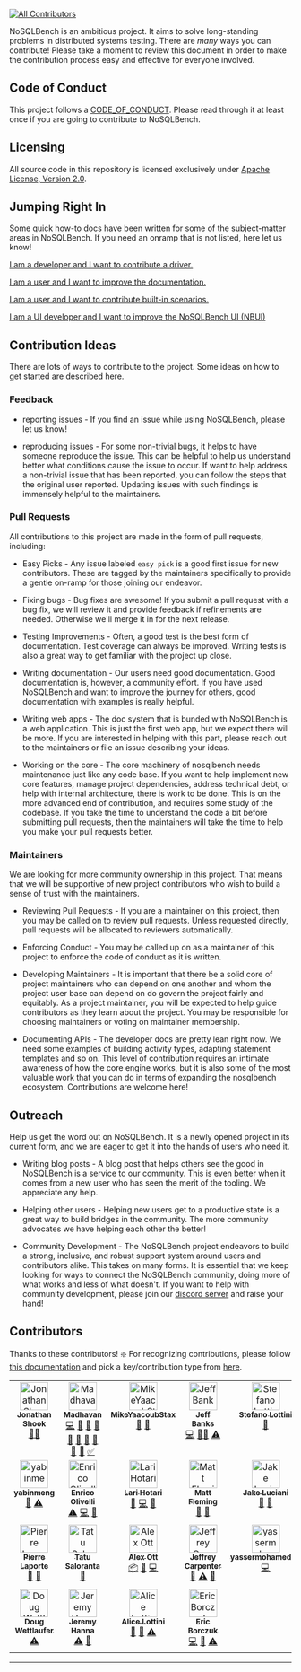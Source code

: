 [![All Contributors](https://img.shields.io/github/all-contributors/nosqlbench/nosqlbench?color=ee8449&style=flat-square)](#contributors)

NoSQLBench is an ambitious project. It aims to solve long-standing problems in distributed systems
testing. There are *many* ways you can contribute! Please take a moment to review this document
in order to make the contribution process easy and effective for everyone involved.

## Code of Conduct

This project follows a [CODE_OF_CONDUCT](CODE_OF_CONDUCT.md). Please read
through it at least once if you are going to contribute to NoSQLBench.

## Licensing

All source code in this repository is licensed exclusively under
[Apache License, Version 2.0](http://www.apache.org/licenses/LICENSE-2.0).

## Jumping Right In

Some quick how-to docs have been written for some of the subject-matter
areas in NoSQLBench. If you need an onramp that is not listed, here let us
know!

[I am a developer and I want to contribute a driver.](devdocs/devguide/drivers/README.md)

[I am a user and I want to improve the documentation.](devdocs/devguide/nb_docs.md)

[I am a user and I want to contribute built-in scenarios.](devdocs/devguide/adding_scenarios.md)

[I am a UI developer and I want to improve the NoSQLBench UI (NBUI)](devdocs/devguide/nbui/README.md)

## Contribution Ideas

There are lots of ways to contribute to the project. Some ideas on how to
get started are described here.

### Feedback

- reporting issues - If you find an issue while using NoSQLBench, please let us know!

- reproducing issues - For some non-trivial bugs, it helps to have someone reproduce the issue.
  This can be helpful to help us understand better what conditions cause the issue to occur. If want to help
  address a non-trivial issue that has been reported, you can follow the steps that the original user
  reported. Updating issues with such findings is immensely helpful to the maintainers.

### Pull Requests

All contributions to this project are made in the form of pull requests, including:

- Easy Picks - Any issue labeled `easy pick` is a good first issue for new contributors. These are tagged
  by the maintainers specifically to provide a gentle on-ramp for those joining our endeavor.

- Fixing bugs - Bug fixes are awesome! If you submit a pull request with a bug fix, we will review it
  and provide feedback if refinements are needed. Otherwise we'll merge it in for the next release.

- Testing Improvements - Often, a good test is the best form of documentation. Test coverage can always
  be improved. Writing tests is also a great way to get familiar with the project up close.

- Writing documentation - Our users need good documentation. Good documentation is, however, a community
  effort. If you have used NoSQLBench and want to improve the journey for others, good documentation
  with examples is really helpful.

- Writing web apps - The doc system that is bunded with NoSQLBench is a web application. This is just
  the first web app, but we expect there will be more. If you are interested in helping with this part,
  please reach out to the maintainers or file an issue describing your ideas.

- Working on the core - The core machinery of nosqlbench needs maintenance just like any code base. If you
  want to help implement new core features, manage project dependencies, address technical debt, or help
  with internal architecture, there is work to be done. This is on the more advanced end of contribution,
  and requires some study of the codebase. If you take the time to understand the code a bit before submitting
  pull requests, then the maintainers will take the time to help you make your pull requests better.

### Maintainers

We are looking for more community ownership in this project. That means that we will be supportive of
new project contributors who wish to build a sense of trust with the maintainers.

- Reviewing Pull Requests - If you are a maintainer on this project, then
  you may be called on to review pull requests. Unless requested directly,
  pull requests will be allocated to reviewers automatically.

- Enforcing Conduct - You may be called up on as a maintainer of this
  project to enforce the code of conduct as it is written.

- Developing Maintainers - It is important that there be a solid core of
  project maintainers who can depend on one another and whom the project
  user base can depend on do govern the project fairly and equitably. As a
  project maintainer, you will be expected to help guide contributors as
  they learn about the project. You may be responsible for choosing
  maintainers or voting on maintainer membership.

- Documenting APIs - The developer docs are pretty lean right now. We need
  some examples of building activity types, adapting statement templates
  and so on. This level of contribution requires an intimate awareness of
  how the core engine works, but it is also some of the most valuable work
  that you can do in terms of expanding the nosqlbench ecosystem.
  Contributions are welcome here!


## Outreach

Help us get the word out on NoSQLBench. It is a newly opened project in its current form, and we
are eager to get it into the hands of users who need it.

- Writing blog posts - A blog post that helps others see the good in
  NoSQLBench is a service to our community. This is even better when it
  comes from a new user who has seen the merit of the tooling. We
  appreciate any help.

- Helping other users - Helping new users get to a productive state is a
  great way to build bridges in the community. The more community
  advocates we have helping each other the better!

- Community Development - The NoSQLBench project endeavors to build a
  strong, inclusive, and robust support system around users and
  contributors alike. This takes on many forms. It is essential that we
  keep looking for ways to connect the NoSQLBench community, doing more of
  what works and less of what doesn't. If you want to help with community
  development, please join our
  [discord server](https://discord.gg/dBHRakusMN) and raise your hand!


## Contributors
Thanks to these contributors! :sparkle:
For recognizing contributions, please follow [this documentation](https://allcontributors.org/docs/en/bot/usage) and pick a key/contribution type from [here](https://allcontributors.org/docs/en/emoji-key).

<!-- ALL-CONTRIBUTORS-LIST:START - Do not remove or modify this section -->
<!-- prettier-ignore-start -->
<!-- markdownlint-disable -->
<table>
  <tbody>
    <tr>
      <td align="center" valign="top" width="16.66%"><a href="https://github.com/jshook"><img src="https://avatars.githubusercontent.com/u/2148847?v=4?s=50" width="50px;" alt="Jonathan Shook"/><br /><sub><b>Jonathan Shook</b></sub></a><br /><a href="#mentoring-jshook" title="Mentoring">🧑‍🏫</a></td>
      <td align="center" valign="top" width="16.66%"><a href="https://github.com/msmygit"><img src="https://avatars.githubusercontent.com/u/19366623?v=4?s=50" width="50px;" alt="Madhavan"/><br /><sub><b>Madhavan</b></sub></a><br /><a href="https://github.com/nosqlbench/nosqlbench/commits?author=msmygit" title="Code">💻</a> <a href="https://github.com/nosqlbench/nosqlbench/issues?q=author%3Amsmygit" title="Bug reports">🐛</a> <a href="https://github.com/nosqlbench/nosqlbench/commits?author=msmygit" title="Documentation">📖</a> <a href="#ideas-msmygit" title="Ideas, Planning, & Feedback">🤔</a> <a href="#question-msmygit" title="Answering Questions">💬</a> <a href="#research-msmygit" title="Research">🔬</a> <a href="https://github.com/nosqlbench/nosqlbench/pulls?q=is%3Apr+reviewed-by%3Amsmygit" title="Reviewed Pull Requests">👀</a> <a href="#tool-msmygit" title="Tools">🔧</a> <a href="#userTesting-msmygit" title="User Testing">📓</a> <a href="#talk-msmygit" title="Talks">📢</a> <a href="#tutorial-msmygit" title="Tutorials">✅</a></td>
      <td align="center" valign="top" width="16.66%"><a href="https://github.com/MikeYaacoubStax"><img src="https://avatars.githubusercontent.com/u/117678633?v=4?s=50" width="50px;" alt="MikeYaacoubStax"/><br /><sub><b>MikeYaacoubStax</b></sub></a><br /><a href="https://github.com/nosqlbench/nosqlbench/pulls?q=is%3Apr+reviewed-by%3AMikeYaacoubStax" title="Reviewed Pull Requests">👀</a> <a href="#tool-MikeYaacoubStax" title="Tools">🔧</a></td>
      <td align="center" valign="top" width="16.66%"><a href="http://jjbanks.com"><img src="https://avatars.githubusercontent.com/u/4078933?v=4?s=50" width="50px;" alt="Jeff Banks"/><br /><sub><b>Jeff Banks</b></sub></a><br /><a href="https://github.com/nosqlbench/nosqlbench/commits?author=jeffbanks" title="Code">💻</a> <a href="#mentoring-jeffbanks" title="Mentoring">🧑‍🏫</a> <a href="https://github.com/nosqlbench/nosqlbench/commits?author=jeffbanks" title="Tests">⚠️</a></td>
      <td align="center" valign="top" width="16.66%"><a href="https://github.com/hemidactylus"><img src="https://avatars.githubusercontent.com/u/14221764?v=4?s=50" width="50px;" alt="Stefano Lottini"/><br /><sub><b>Stefano Lottini</b></sub></a><br /><a href="https://github.com/nosqlbench/nosqlbench/issues?q=author%3Ahemidactylus" title="Bug reports">🐛</a></td>
      <td align="center" valign="top" width="16.66%"><a href="https://github.com/phact"><img src="https://avatars.githubusercontent.com/u/1313220?v=4?s=50" width="50px;" alt="Sebastián Estévez"/><br /><sub><b>Sebastián Estévez</b></sub></a><br /><a href="https://github.com/nosqlbench/nosqlbench/issues?q=author%3Aphact" title="Bug reports">🐛</a> <a href="#design-phact" title="Design">🎨</a></td>
    </tr>
    <tr>
      <td align="center" valign="top" width="16.66%"><a href="https://github.com/yabinmeng"><img src="https://avatars.githubusercontent.com/u/16789452?v=4?s=50" width="50px;" alt="yabinmeng"/><br /><sub><b>yabinmeng</b></sub></a><br /><a href="https://github.com/nosqlbench/nosqlbench/issues?q=author%3Ayabinmeng" title="Bug reports">🐛</a> <a href="https://github.com/nosqlbench/nosqlbench/commits?author=yabinmeng" title="Tests">⚠️</a></td>
      <td align="center" valign="top" width="16.66%"><a href="http://eolivelli.blogspot.it/"><img src="https://avatars.githubusercontent.com/u/9469110?v=4?s=50" width="50px;" alt="Enrico Olivelli"/><br /><sub><b>Enrico Olivelli</b></sub></a><br /><a href="https://github.com/nosqlbench/nosqlbench/commits?author=eolivelli" title="Tests">⚠️</a> <a href="https://github.com/nosqlbench/nosqlbench/commits?author=eolivelli" title="Code">💻</a> <a href="https://github.com/nosqlbench/nosqlbench/pulls?q=is%3Apr+reviewed-by%3Aeolivelli" title="Reviewed Pull Requests">👀</a></td>
      <td align="center" valign="top" width="16.66%"><a href="https://github.com/lhotari"><img src="https://avatars.githubusercontent.com/u/66864?v=4?s=50" width="50px;" alt="Lari Hotari"/><br /><sub><b>Lari Hotari</b></sub></a><br /><a href="https://github.com/nosqlbench/nosqlbench/issues?q=author%3Alhotari" title="Bug reports">🐛</a> <a href="https://github.com/nosqlbench/nosqlbench/commits?author=lhotari" title="Code">💻</a> <a href="https://github.com/nosqlbench/nosqlbench/pulls?q=is%3Apr+reviewed-by%3Alhotari" title="Reviewed Pull Requests">👀</a></td>
      <td align="center" valign="top" width="16.66%"><a href="http://www.codeblueprint.co.uk"><img src="https://avatars.githubusercontent.com/u/94254?v=4?s=50" width="50px;" alt="Matt Fleming"/><br /><sub><b>Matt Fleming</b></sub></a><br /><a href="https://github.com/nosqlbench/nosqlbench/issues?q=author%3Amfleming" title="Bug reports">🐛</a> <a href="#design-mfleming" title="Design">🎨</a></td>
      <td align="center" valign="top" width="16.66%"><a href="https://github.com/tjake"><img src="https://avatars.githubusercontent.com/u/44456?v=4?s=50" width="50px;" alt="Jake Luciani"/><br /><sub><b>Jake Luciani</b></sub></a><br /><a href="https://github.com/nosqlbench/nosqlbench/issues?q=author%3Atjake" title="Bug reports">🐛</a> <a href="#ideas-tjake" title="Ideas, Planning, & Feedback">🤔</a></td>
      <td align="center" valign="top" width="16.66%"><a href="https://github.com/lakshmi-M18"><img src="https://avatars.githubusercontent.com/u/89935678?v=4?s=50" width="50px;" alt="Lakshmi Manjunatha"/><br /><sub><b>Lakshmi Manjunatha</b></sub></a><br /><a href="https://github.com/nosqlbench/nosqlbench/issues?q=author%3Alakshmi-M18" title="Bug reports">🐛</a></td>
    </tr>
    <tr>
      <td align="center" valign="top" width="16.66%"><a href="http://www.pingtimeout.fr"><img src="https://avatars.githubusercontent.com/u/1159578?v=4?s=50" width="50px;" alt="Pierre Laporte"/><br /><sub><b>Pierre Laporte</b></sub></a><br /><a href="#ideas-pingtimeout" title="Ideas, Planning, & Feedback">🤔</a> <a href="https://github.com/nosqlbench/nosqlbench/issues?q=author%3Apingtimeout" title="Bug reports">🐛</a></td>
      <td align="center" valign="top" width="16.66%"><a href="https://github.com/tatu-at-datastax"><img src="https://avatars.githubusercontent.com/u/87213665?v=4?s=50" width="50px;" alt="Tatu Saloranta"/><br /><sub><b>Tatu Saloranta</b></sub></a><br /><a href="https://github.com/nosqlbench/nosqlbench/commits?author=tatu-at-datastax" title="Documentation">📖</a></td>
      <td align="center" valign="top" width="16.66%"><a href="http://alexott.net"><img src="https://avatars.githubusercontent.com/u/30342?v=4?s=50" width="50px;" alt="Alex Ott"/><br /><sub><b>Alex Ott</b></sub></a><br /><a href="#platform-alexott" title="Packaging/porting to new platform">📦</a> <a href="https://github.com/nosqlbench/nosqlbench/issues?q=author%3Aalexott" title="Bug reports">🐛</a> <a href="https://github.com/nosqlbench/nosqlbench/commits?author=alexott" title="Code">💻</a></td>
      <td align="center" valign="top" width="16.66%"><a href="https://github.com/jeffreyscarpenter"><img src="https://avatars.githubusercontent.com/u/12115970?v=4?s=50" width="50px;" alt="Jeffrey Carpenter"/><br /><sub><b>Jeffrey Carpenter</b></sub></a><br /><a href="https://github.com/nosqlbench/nosqlbench/issues?q=author%3Ajeffreyscarpenter" title="Bug reports">🐛</a> <a href="https://github.com/nosqlbench/nosqlbench/commits?author=jeffreyscarpenter" title="Tests">⚠️</a> <a href="#maintenance-jeffreyscarpenter" title="Maintenance">🚧</a></td>
      <td align="center" valign="top" width="16.66%"><a href="https://github.com/yassermohamed81"><img src="https://avatars.githubusercontent.com/u/53837411?v=4?s=50" width="50px;" alt="yassermohamed81"/><br /><sub><b>yassermohamed81</b></sub></a><br /><a href="https://github.com/nosqlbench/nosqlbench/commits?author=yassermohamed81" title="Code">💻</a></td>
      <td align="center" valign="top" width="16.66%"><a href="https://github.com/Pierrotws"><img src="https://avatars.githubusercontent.com/u/6002161?v=4?s=50" width="50px;" alt="Pierre Sauvage"/><br /><sub><b>Pierre Sauvage</b></sub></a><br /><a href="https://github.com/nosqlbench/nosqlbench/commits?author=Pierrotws" title="Code">💻</a></td>
    </tr>
    <tr>
      <td align="center" valign="top" width="16.66%"><a href="https://github.com/dougwettlaufer"><img src="https://avatars.githubusercontent.com/u/45750136?v=4?s=50" width="50px;" alt="Doug Wettlaufer"/><br /><sub><b>Doug Wettlaufer</b></sub></a><br /><a href="https://github.com/nosqlbench/nosqlbench/commits?author=dougwettlaufer" title="Tests">⚠️</a></td>
      <td align="center" valign="top" width="16.66%"><a href="http://jeromatron.blogspot.com"><img src="https://avatars.githubusercontent.com/u/254887?v=4?s=50" width="50px;" alt="Jeremy Hanna"/><br /><sub><b>Jeremy Hanna</b></sub></a><br /><a href="https://github.com/nosqlbench/nosqlbench/commits?author=jeromatron" title="Tests">⚠️</a> <a href="#ideas-jeromatron" title="Ideas, Planning, & Feedback">🤔</a></td>
      <td align="center" valign="top" width="16.66%"><a href="https://github.com/alicel"><img src="https://avatars.githubusercontent.com/u/2972347?v=4?s=50" width="50px;" alt="Alice Lottini"/><br /><sub><b>Alice Lottini</b></sub></a><br /><a href="https://github.com/nosqlbench/nosqlbench/issues?q=author%3Aalicel" title="Bug reports">🐛</a> <a href="#ideas-alicel" title="Ideas, Planning, & Feedback">🤔</a> <a href="https://github.com/nosqlbench/nosqlbench/commits?author=alicel" title="Tests">⚠️</a></td>
      <td align="center" valign="top" width="16.66%"><a href="https://github.com/EricBorczuk"><img src="https://avatars.githubusercontent.com/u/4205492?v=4?s=50" width="50px;" alt="Eric Borczuk"/><br /><sub><b>Eric Borczuk</b></sub></a><br /><a href="https://github.com/nosqlbench/nosqlbench/commits?author=EricBorczuk" title="Code">💻</a> <a href="https://github.com/nosqlbench/nosqlbench/pulls?q=is%3Apr+reviewed-by%3AEricBorczuk" title="Reviewed Pull Requests">👀</a> <a href="https://github.com/nosqlbench/nosqlbench/commits?author=EricBorczuk" title="Tests">⚠️</a></td>
    </tr>
  </tbody>
</table>

<!-- markdownlint-restore -->
<!-- prettier-ignore-end -->

<!-- ALL-CONTRIBUTORS-LIST:END -->

---
